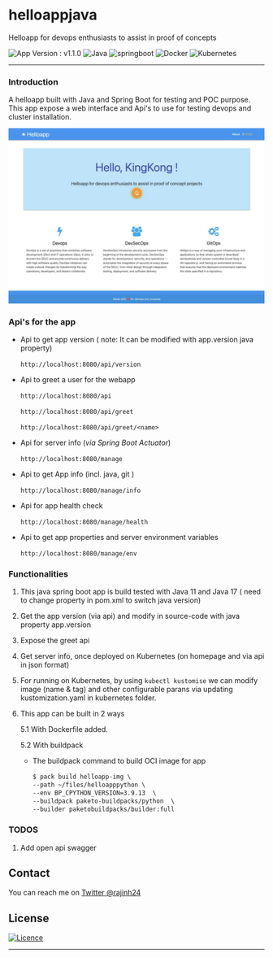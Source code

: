 # helloappjava

Helloapp for devops enthusiasts to assist in proof of concepts

![App Version : v1.1.0](https://img.shields.io/badge/Version-1.0.0-green?style=flat-square) ![Java](https://img.shields.io/badge/Java-%23ED8B00.svg?style=flat-square&logo=java&logoColor=white) ![springboot](https://img.shields.io/badge/SpringBoot-%1997B5&.svg?style=flat-square&logo=springboot&logoColor=white) ![Docker](https://img.shields.io/badge/Docker-%230db7ed.svg?style=flat-square&logo=docker&logoColor=white) ![Kubernetes](https://img.shields.io/badge/Kubernetes-%23326ce5.svg?style=flat-square&logo=kubernetes&logoColor=white)

<hr>

### Introduction

A helloapp built with Java and Spring Boot for testing and POC purpose. This app expose a web interface and Api's to use for testing devops and cluster installation.

![helloappjava snapshot](src/main/resources/static/img/helloappjava-site.jpg "Helloappjava Snapshot")

### Api's for the app

- Api to get app version ( note: It can be modified with app.version java property)

  `http://localhost:8080/api/version`

- Api to greet a user for the webapp

  `http://localhost:8080/api`

  `http://localhost:8080/api/greet`

  `http://localhost:8080/api/greet/<name>`

- Api for server info (_via Spring Boot Actuator_)

  `http://localhost:8080/manage`

- Api to get App info (incl. java, git )

  `http://localhost:8080/manage/info`

- Api for app health check

  `http://localhost:8080/manage/health`

- Api to get app properties and server environment variables

  `http://localhost:8080/manage/env`

### Functionalities

1. This java spring boot app is build tested with Java 11 and Java 17 ( need to change property in pom.xml to switch java version)
2. Get the app version (via api) and modify in source-code with java property app.version
3. Expose the greet api
4. Get server info, once deployed on Kubernetes (on homepage and via api in json format)
5. For running on Kubernetes, by using `kubectl kustomise` we can modify image (name & tag) and other configurable parans via updating kustomization.yaml in kubernetes folder.
6. This app can be built in 2 ways

   5.1 With Dockerfile added.

   5.2 With buildpack

   - The buildpack command to build OCI image for app

     ```
     $ pack build helloapp-img \
     --path ~/files/helloapppython \
     --env BP_CPYTHON_VERSION=3.9.13  \
     --buildpack paketo-buildpacks/python  \
     --builder paketobuildpacks/builder:full
     ```

### TODOS

1. Add open api swagger

## Contact

You can reach me on [Twitter @rajinh24](https://twitter.com/rajinh24)

## License

[![Licence](https://img.shields.io/github/license/rajks24/markdown-badges?style=flat-square&logo=github)](./LICENSE)

<hr>

